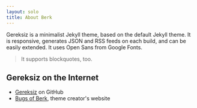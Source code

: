 ```yaml
---
layout: solo
title: About Berk
---
```


Gereksiz is a minimalist Jekyll theme, based on the default Jekyll theme. It is responsive, generates JSON and RSS feeds on each build, and can be easily extended. It uses Open Sans from Google Fonts.

> It supports blockquotes, too.

## Gereksiz on the Internet

* [Gereksiz][github] on GitHub
* [Bugs of Berk][bob], theme creator's website


[github]: https://github.com/berkoz/gereksiz/
[bob]: http://bugsofberk.net
